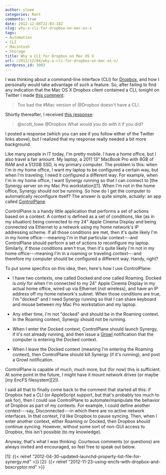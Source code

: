 ```yaml
---
author: slowe
categories: Rant
comments: true
date: 2012-12-08T22:03:18Z
slug: why-a-cli-for-dropbox-on-mac-os-x
tags:
- Automation
- CLI
- Macintosh
- Storage
title: Why a CLI for Dropbox on Mac OS X
url: /2012/12/08/why-a-cli-for-dropbox-on-mac-os-x/
wordpress_id: 3003
---
```


I was thinking about a command-line interface (CLI) for [Dropbox](http://www.dropbox.com/), and how I personally would take advantage of such a feature. So, after failing to find any indication that the Mac OS X Dropbox client contained a CLI, tonight on Twitter I made [this comment](https://twitter.com/scott_lowe/status/277598393314971648):

>Too bad the #Mac version of @Dropbox doesn't have a CLI.

Shortly thereafter, I received [this response](https://twitter.com/markmeulemans/status/277599284399054848):

>@scott_lowe @Dropbox What would you do with it if you did?

I posted a response (which you can see if you follow either of the Twitter links above), but I realized that my response really needed a bit more background.

Like many people in IT today, I'm pretty mobile. I have a home office, but I also travel a fair amount. My laptop, a 2011 13" MacBook Pro with 8GB of RAM and a 512GB SSD, is my primary computer. The problem is this: when I'm in my home office, I want my laptop to be configured a certain way, but when I'm traveling, I need it configured a different way. For example, when I'm in my home office, I want Synergy running so that I can connect to [the Synergy server on my Mac Pro workstation][1]. When I'm not in the home office, Synergy should not be running. So how do I get the computer to automatically reconfigure itself? The answer is quite simple, actually: an app called [ControlPlane](http://www.controlplaneapp.com/).

ControlPlane is a handy little application that performs a set of actions based on a context. A context is defined as a set of conditions, like (as in my situation) being connected to my 24" Apple Cinema Display and being connected via Ethernet to a network using my home network's IP addressing scheme. If all those conditions are met, then it's quite likely I'm in my home office---meaning I'm in that particular context---and ControlPlane should perform a set of actions to reconfigure my laptop. Similarly, if those conditions aren't true, then it's quite likely I'm not in my home office---meaning I'm in a roaming or traveling context---and therefore my computer should be configured a different way. Handy, right?

To put some specifics on this idea, then, here's how I use ControlPlane:

* I have two contexts, one called Docked and one called Roaming. Docked is _only_ for when I'm connected to my 24" Apple Cinema Display in my actual home office, wired up via Ethernet (not wireless), and have an IP address off my home network's subnet. When those conditions are true, I'm "docked" and I need Synergy running so that I can share keyboard and mouse between my Mac Pro workstation and my laptop.

* Any other time, I'm not "docked" and should be in the Roaming context. In the Roaming context, Synergy should not be running.

* When I enter the Docked context, ControlPlane should launch Synergy, if it's not already running, and then issue a [Growl](http://growl.info) notification that the computer is entering the Docked context.

* When I leave the Docked context (meaning I'm entering the Roaming context), then ControlPlane should kill Synergy (if it's running), and post a Growl notification.

ControlPlane is capable of much, much more, but (for now) this is sufficient. At some point in the future, I might have it mount network drives (or maybe [my EncFS filesystem][2]).

I said all that to finally come back to the comment that started all this: if Dropbox had a CLI (or AppleScript support, but that's probably too much to ask for), then I could use ControlPlane to automate/manipulate the behavior of Dropbox as part of my contexts. For example, I could define another context---say, Disconnected---in which there are no active network interfaces. In that context, I'd like Dropbox to pause syncing. Then, when I enter another context, either Roaming or Docked, then Dropbox should continue syncing. However, without some sort of non-GUI access to Dropbox, this isn't possible (to my knowledge).

Anyway, that's what I was thinking. Courteous comments (or questions) are always invited and encouraged, so feel free to speak out below.

[1]: {{< relref "2012-04-30-updated-launchd-property-list-file-for-synergy.md" >}}
[2]: {{< relref "2012-11-23-using-encfs-with-dropbox-and-boxcryptor.md" >}}
